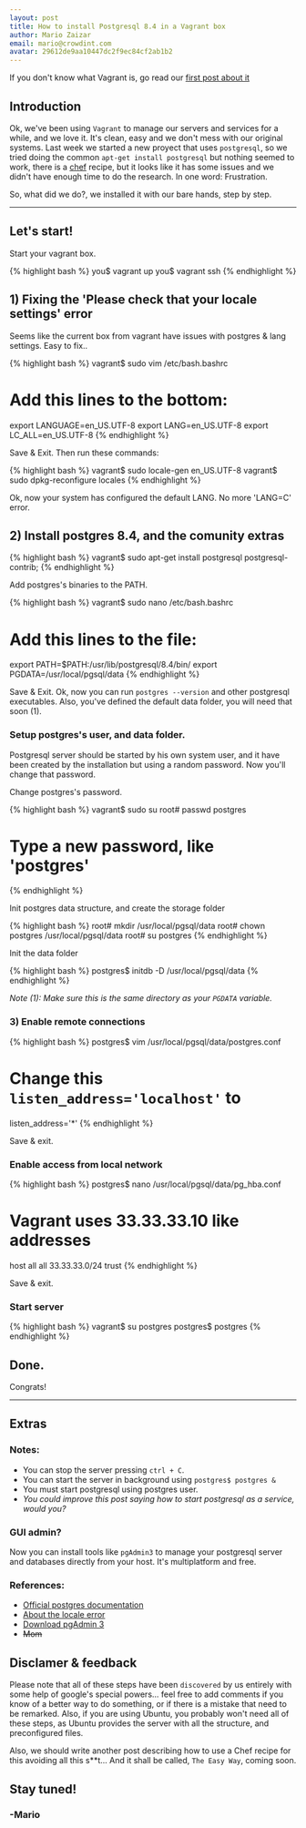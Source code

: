 ```yaml
---
layout: post
title: How to install Postgresql 8.4 in a Vagrant box
author: Mario Zaizar
email: mario@crowdint.com
avatar: 29612de9aa10447dc2f9ec84cf2ab1b2
---
```


If you don't know what Vagrant is, go read our [first post about it](http://blog.crowdint.com/2011/06/21/vagrant.html)

## Introduction
Ok, we've been using `Vagrant` to manage our servers and services for a while, and we love it.
It's clean, easy and we don't mess with our original systems.
Last week we started a new proyect that uses `postgresql`, so we tried doing the common `apt-get install postgresql` 
but nothing seemed to work, there is a [chef](http://vagrantup.com/docs/provisioners/introduction.html) recipe,
but it looks like it has some issues and we didn't have enough time to do the research.
In one word: Frustration.

So, what did we do?, we installed it with our bare hands, step by step.

---

## Let's start!
Start your vagrant box.

{% highlight bash %}
you$ vagrant up
you$ vagrant ssh
{% endhighlight %}

## 1) Fixing the 'Please check that your locale settings' error
Seems like the current box from vagrant have issues with postgres & lang settings. Easy to fix..

{% highlight bash %}
vagrant$ sudo vim /etc/bash.bashrc

# Add this lines to the bottom:
export LANGUAGE=en_US.UTF-8
export LANG=en_US.UTF-8
export LC_ALL=en_US.UTF-8
{% endhighlight %}

Save & Exit. Then run these commands:

{% highlight bash %}
vagrant$ sudo locale-gen en_US.UTF-8
vagrant$ sudo dpkg-reconfigure locales
{% endhighlight %}

Ok, now your system has configured the default LANG. No more 'LANG=C' error. 

## 2) Install postgres 8.4, and the comunity extras

{% highlight bash %}
vagrant$ sudo apt-get install postgresql postgresql-contrib; 
{% endhighlight %}

Add postgres's binaries to the PATH.

{% highlight bash %}
vagrant$ sudo nano /etc/bash.bashrc

# Add this lines to the file:
export PATH=$PATH:/usr/lib/postgresql/8.4/bin/
export PGDATA=/usr/local/pgsql/data
{% endhighlight %}

Save & Exit. Ok, now you can run `postgres --version` and other postgresql executables.
Also, you've defined the default data folder, you will need that soon (1).

### Setup postgres's user, and data folder.

Postgresql server should be started by his own system user, 
and it have been created by the installation but using a random password.
Now you'll change that password.

Change postgres's password.

{% highlight bash %}
vagrant$ sudo su
root# passwd postgres
# Type a new password, like 'postgres'
{% endhighlight %}

Init postgres data structure, and create the storage folder

{% highlight bash %}
root# mkdir /usr/local/pgsql/data
root# chown postgres /usr/local/pgsql/data
root# su postgres
{% endhighlight %}

Init the data folder

{% highlight bash %}
postgres$ initdb -D /usr/local/pgsql/data
{% endhighlight %}

*Note (1): Make sure this is the same directory as your `PGDATA` variable.*

### 3) Enable remote connections

{% highlight bash %}
postgres$ vim /usr/local/pgsql/data/postgres.conf

# Change this `listen_address='localhost'` to
listen_address='*'
{% endhighlight %}

Save & exit.

### Enable access from local network

{% highlight bash %}
postgres$ nano /usr/local/pgsql/data/pg_hba.conf

# Vagrant uses 33.33.33.10 like addresses
host all all 33.33.33.0/24 trust
{% endhighlight %}

Save & exit.

### Start server

{% highlight bash %}
vagrant$ su postgres
postgres$ postgres
{% endhighlight %}

## Done.
Congrats!

---

## Extras

### Notes:

* You can stop the server pressing `ctrl + C`.
* You can start the server in background using `postgres$ postgres &`
* You must start postgresql using postgres user. 
* *You could improve this post saying how to start postgresql as a service, would you?*
 
### GUI admin?
Now you can install tools like `pgAdmin3` to manage your postgresql server and databases directly from your host.
It's multiplatform and free.

### References:
* [Official postgres documentation](http://www.postgresql.org/docs/8.4/static/creating-cluster.html)
* [About the locale error](http://bookmarks.honewatson.com/2009/05/30/perl-warning-please-check-that-your-locale-settings-ubuntu/)
* [Download pgAdmin 3](http://www.pgadmin.org/)
* <del>Mom</del>

## Disclamer & feedback
Please note that all of these steps have been `discovered` by us entirely with some help of google's special powers...
feel free to add comments if you know of a better way to do something, or if there is a mistake
that need to be remarked. Also, if you are using Ubuntu, you probably won't need all of these steps,
as Ubuntu provides the server with all the structure, and preconfigured files.

Also, we should write another post describing how to use a Chef recipe for this
avoiding all this s**t... And it shall be called, `The Easy Way`, coming soon.

## Stay tuned!
### -Mario
